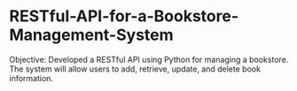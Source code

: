 # RESTful-API-for-a-Bookstore-Management-System
Objective: Developed a RESTful API using Python for managing a bookstore. The system will allow users to add, retrieve, update, and delete book information.
